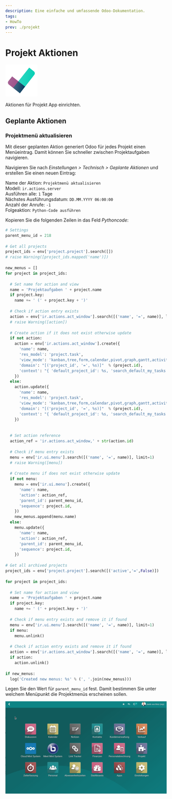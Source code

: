```yaml
---
description: Eine einfache und umfassende Odoo-Dokumentation.
tags:
- HowTo
prev: ./projekt
---
```

# Projekt Aktionen
![icons_odoo_project](assets/icons_odoo_project.png)

Aktionen für Projekt App einrichten.

## Geplante Aktionen

### Projektmenü aktualisieren

Mit dieser geplanten Aktion generiert Odoo für jedes Projekt einen Menüeintrag. Damit können Sie schneller zwischen Projektaufgaben navigieren.

Navigieren Sie nach *Einstellungen > Technisch > Geplante Aktionen* und erstellen Sie einen neuen Eintrag:

Name der Aktion: `Projektmenü aktualisieren`\
Modell: `ir.actions.server`\
Ausführen alle: `1` Tage\
Nächstes Ausführungsdatum: `DD.MM.YYYY 06:00:00`\
Anzahl der Anrufe: `-1`\
Folgeaktion: `Python-Code ausführen`

Kopieren Sie die folgenden Zeilen in das Feld *Pythoncode*:

```python
# Settings
parent_menu_id = 218

# Get all projects
project_ids = env['project.project'].search([])
# raise Warning([project_ids.mapped('name')])

new_menus = []
for project in project_ids:

  # Set name for action and view
  name = 'Projektaufgaben ' + project.name
  if project.key:
    name += ' (' + project.key + ')'

  # Check if action entry exists
  action = env['ir.actions.act_window'].search([('name', '=', name)], limit=1)
  # raise Warning([action])
  
  # Create action if it does not exist otherwise update
  if not action:
    action = env['ir.actions.act_window'].create({
      'name': name,
      'res_model': 'project.task',
      'view_mode': 'kanban,tree,form,calendar,pivot,graph,gantt,activity,map',
      'domain': "[('project_id', '=', %s)]"  % (project.id),
      'context': "{ 'default_project_id': %s, 'search_default_my_tasks': True }" % (project.id)
    })
  else:
    action.update({
      'name': name,
      'res_model': 'project.task',
      'view_mode': 'kanban,tree,form,calendar,pivot,graph,gantt,activity,map',
      'domain': "[('project_id', '=', %s)]"  % (project.id),
      'context': "{ 'default_project_id': %s, 'search_default_my_tasks': True }" % (project.id)
    })

  
  # Set action reference
  action_ref = 'ir.actions.act_window,' + str(action.id)
  
  # Check if menu entry exists
  menu = env['ir.ui.menu'].search([('name', '=', name)], limit=1)
  # raise Warning([menu])
  
  # Create menu if does not exist otherwise update
  if not menu:
    menu = env['ir.ui.menu'].create({
      'name': name,
      'action': action_ref,
      'parent_id': parent_menu_id,
      'sequence': project.id,
    })
    new_menus.append(menu.name)
  else:
    menu.update({
      'name': name,
      'action': action_ref,
      'parent_id': parent_menu_id,
      'sequence': project.id,
    })

# Get all archived projects
project_ids = env['project.project'].search([('active','=',False)])

for project in project_ids:

  # Set name for action and view
  name = 'Projektaufgaben ' + project.name
  if project.key:
    name += ' (' + project.key + ')'

  # Check if menu entry exists and remove it if found
  menu = env['ir.ui.menu'].search([('name', '=', name)], limit=1)
  if menu:
    menu.unlink()
  
  # Check if action entry exists and remove it if found
  action = env['ir.actions.act_window'].search([('name', '=', name)], limit=1)
  if action:
    action.unlink()
  
if new_menus:
  log('Created new menus: %s' % (', '.join(new_menus)))
```

Legen Sie den Wert für `parent_menu_id` fest. Damit bestimmen Sie unter welchem Menüpunkt die Projektmenüs erscheinen sollen.

![Projekt Projektmenu aktualisieren](assets/Projekt%20Projektmenu%20aktualisieren.gif)